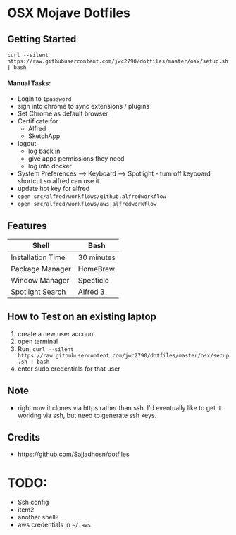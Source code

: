 # OSX Mojave Dotfiles

## Getting Started

```
curl --silent https://raw.githubusercontent.com/jwc2790/dotfiles/master/osx/setup.sh | bash
```

#### Manual Tasks:
  - Login to `1password`
  - sign into chrome to sync extensions / plugins
  - Set Chrome as default browser
  - Certificate for 
      - Alfred
      - SketchApp
  - logout
      - log back in 
      - give apps permissions they need
      - log into docker
- System Preferences --> Keyboard --> Spotlight - turn off keyboard shortcut so alfred can use it
- update hot key for alfred
- `open src/alfred/workflows/github.alfredworkflow`
- `open src/alfred/workflows/aws.alfredworkflow`




## Features

| Shell             | Bash       |
|-------------------|------------|
| Installation Time | 30 minutes |
| Package Manager   | HomeBrew   |
| Window Manager    | Specticle  |
| Spotlight Search  | Alfred 3   |

## How to Test on an existing laptop

1. create a new user account
2. open terminal
3. Run: `curl --silent https://raw.githubusercontent.com/jwc2790/dotfiles/master/osx/setup.sh | bash`
4. enter sudo credentials for that user

## Note

- right now it clones via https rather than ssh. I'd eventually like to get it working via ssh, but need to generate ssh keys. 

## Credits

- https://github.com/Sajjadhosn/dotfiles

# TODO:
- Ssh config
- item2
- another shell?
- aws credentials in `~/.aws`
